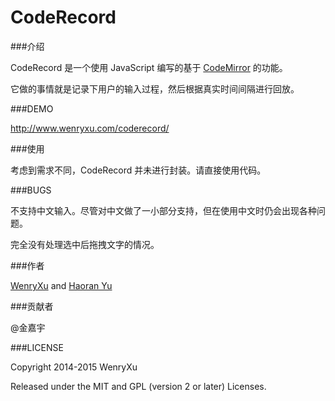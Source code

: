 CodeRecord
==========

###介绍

CodeRecord 是一个使用 JavaScript 编写的基于 [CodeMirror](https://github.com/codemirror/CodeMirror) 的功能。

它做的事情就是记录下用户的输入过程，然后根据真实时间间隔进行回放。

###DEMO

http://www.wenryxu.com/coderecord/ 

###使用

考虑到需求不同，CodeRecord 并未进行封装。请直接使用代码。

###BUGS

不支持中文输入。尽管对中文做了一小部分支持，但在使用中文时仍会出现各种问题。

完全没有处理选中后拖拽文字的情况。

###作者

[WenryXu](https://github.com/WenryXu) and [Haoran Yu](https://github.com/haoranyu)

###贡献者

@金嘉宇

###LICENSE

Copyright 2014-2015 WenryXu

Released under the MIT and GPL (version 2 or later) Licenses.
